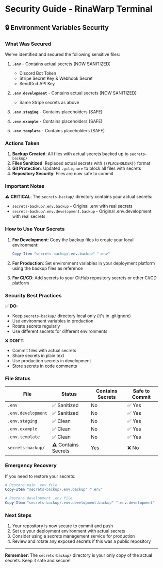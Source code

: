 # Security Guide - RinaWarp Terminal

## 🔒 Environment Variables Security

### What Was Secured
We've identified and secured the following sensitive files:

1. **`.env`** - Contains actual secrets (NOW SANITIZED)
   - Discord Bot Token
   - Stripe Secret Key & Webhook Secret
   - SendGrid API Key

2. **`.env.development`** - Contains actual secrets (NOW SANITIZED)
   - Same Stripe secrets as above

3. **`.env.staging`** - Contains placeholders (SAFE)
4. **`.env.example`** - Contains placeholders (SAFE)
5. **`.env.template`** - Contains placeholders (SAFE)

### Actions Taken

1. **Backup Created**: All files with actual secrets backed up to `secrets-backup/`
2. **Files Sanitized**: Replaced actual secrets with `{{PLACEHOLDER}}` format
3. **Git Protection**: Updated `.gitignore` to block all files with secrets
4. **Repository Security**: Files are now safe to commit

### Important Notes

⚠️ **CRITICAL**: The `secrets-backup/` directory contains your actual secrets:
- `secrets-backup/.env.backup` - Original .env with real secrets
- `secrets-backup/.env.development.backup` - Original .env.development with real secrets

### How to Use Your Secrets

1. **For Development**: Copy the backup files to create your local environment:
   ```powershell
   Copy-Item "secrets-backup/.env.backup" ".env"
   ```

2. **For Production**: Set environment variables in your deployment platform using the backup files as reference

3. **For CI/CD**: Add secrets to your GitHub repository secrets or other CI/CD platform

### Security Best Practices

✅ **DO:**
- Keep `secrets-backup/` directory local only (it's in .gitignore)
- Use environment variables in production
- Rotate secrets regularly
- Use different secrets for different environments

❌ **DON'T:**
- Commit files with actual secrets
- Share secrets in plain text
- Use production secrets in development
- Store secrets in code comments

### File Status

| File | Status | Contains Secrets | Safe to Commit |
|------|--------|------------------|----------------|
| `.env` | ✅ Sanitized | No | ✅ Yes |
| `.env.development` | ✅ Sanitized | No | ✅ Yes |
| `.env.staging` | ✅ Clean | No | ✅ Yes |
| `.env.example` | ✅ Clean | No | ✅ Yes |
| `.env.template` | ✅ Clean | No | ✅ Yes |
| `secrets-backup/` | ⚠️ Contains Secrets | Yes | ❌ No |

### Emergency Recovery

If you need to restore your secrets:
```powershell
# Restore main .env file
Copy-Item "secrets-backup/.env.backup" ".env"

# Restore development .env file
Copy-Item "secrets-backup/.env.development.backup" ".env.development"
```

### Next Steps

1. Your repository is now secure to commit and push
2. Set up your deployment environment with actual secrets
3. Consider using a secrets management service for production
4. Review and rotate any exposed secrets if this was a public repository

---

**Remember**: The `secrets-backup/` directory is your only copy of the actual secrets. Keep it safe and secure!
